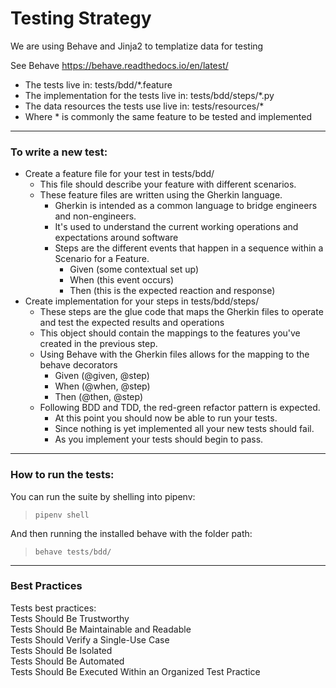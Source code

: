 # Testing Strategy

We are using Behave and Jinja2 to templatize data for testing

See Behave https://behave.readthedocs.io/en/latest/

* The tests live in: tests/bdd/*.feature
* The implementation for the tests live in: tests/bdd/steps/*.py
* The data resources the tests use live in: tests/resources/*
* Where * is commonly the same feature to be tested and implemented

<hr/>

### To write a new test:

* Create a feature file for your test in tests/bdd/
    - This file should describe your feature with different scenarios.
    - These feature files are written using the Gherkin language. 
        - Gherkin is intended as a common language to bridge engineers and non-engineers.
        - It's used to understand the current working operations and expectations around software
        - Steps are the different events that happen in a sequence within a Scenario for a Feature.
            - Given (some contextual set up) 
            - When (this event occurs) 
            - Then (this is the expected reaction and response)
* Create implementation for your steps in tests/bdd/steps/
    - These steps are the glue code that maps the Gherkin files to operate and test the expected results and operations 
    - This object should contain the mappings to the features you've created in the previous step.
    - Using Behave with the Gherkin files allows for the mapping to the behave decorators
        - Given (@given, @step)
        - When (@when, @step) 
        - Then (@then, @step) 
    - Following BDD and TDD, the red-green refactor pattern is expected.
        - At this point you should now be able to run your tests.
        - Since nothing is yet implemented all your new tests should fail.
        - As you implement your tests should begin to pass.

<hr/>

### How to run the tests:
You can run the suite by shelling into pipenv:
>`pipenv shell`

And then running the installed behave with the folder path:
>`behave tests/bdd/` 

<hr/>

### Best Practices

Tests best practices:\
   Tests Should Be Trustworthy\
   Tests Should Be Maintainable and Readable\
   Tests Should Verify a Single-Use Case\
   Tests Should Be Isolated\
   Tests Should Be Automated\
   Tests Should Be Executed Within an Organized Test Practice